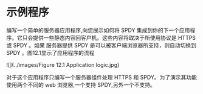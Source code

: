 示例程序
====

编写一个简单的服务器应用程序,向您展示如何将 SPDY 集成到你的下一个应用程序。它只会提供一些静态内容回客户机。这些内容将取决于所使用协议是 HTTPS 或 SPDY 。如果 服务器提供 SPDY 是可以被客户端浏览器所支持，则自动切换到 SPDY 。图12.1显示了应用程序的流程

![](../images/Figure 12.1 Application logic.jpg)

对于这个应用程序只编写一个服务器组件处理 HTTPS 和 SPDY。为了演示其功能使用两个不同的 web 浏览器,一个支持 SPDY,另外一个不支持。